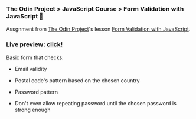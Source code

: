 ### The Odin Project > JavaScript Course > Form Validation with JavaScript 📝

Assgnment from [The Odin Project](https://www.theodinproject.com)'s lesson [Form Validation with JavaScript](https://www.theodinproject.com/lessons/node-path-javascript-form-validation-with-javascript).

### Live preview: [click!](https://bartek8b.github.io/TOP-JS_Form_Validation/)

Basic form that checks:
- Email validity
- Postal code's pattern based on the chosen country
- Password pattern


- Don't even allow repeating password until the chosen password is strong enough
